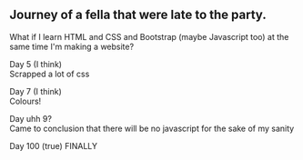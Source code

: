 <h2>Journey of a fella that were late to the party.</h2>

What if I learn HTML and CSS and Bootstrap (maybe Javascript too) at the same time I'm making a website?

Day 5 (I think) 
<br>
Scrapped a lot of css

Day 7 (I think)
<br>
Colours!

Day uhh 9? 
<br>
Came to conclusion that there will be no javascript for the sake of my sanity

Day 100 (true)
FINALLY
